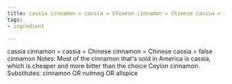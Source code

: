 ```yaml
---
title: cassia cinnamon = cassia = Chinese cinnamon = Chinese cassia = false cinnamon
tags:
- ingredient

---
```

cassia cinnamon = cassia = Chinese cinnamon = Chinese cassia = false cinnamon Notes: Most of the cinnamon that's sold in America is cassia, which is cheaper and more bitter than the choice Ceylon cinnamon. Substitutes: cinnamon OR nutmeg OR allspice
